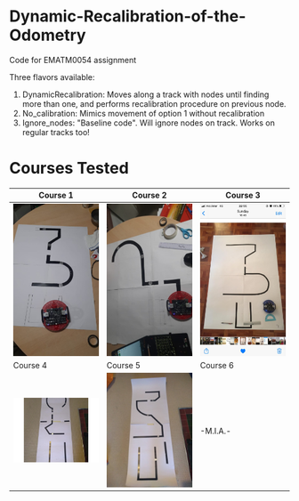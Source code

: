 # Dynamic-Recalibration-of-the-Odometry
Code for EMATM0054 assignment


Three flavors available:

 1.  DynamicRecalibration: Moves along a track with nodes until finding more than one, and performs recalibration procedure on previous node.
 2.  No_calibration: Mimics movement of option 1 without recalibration
 3.  Ignore_nodes: "Baseline code". Will ignore nodes on track. Works on regular tracks too!


# Courses Tested

| Course 1  | Course 2            | Course 3  |
| ------------- |-------------| -----|
| <img src="Course5.jpg" alt="drawing" width="250"/>      | <img src="Course2.1.jpg" alt="drawing"  width="250"/> | <img src="Course1.jpg" alt="drawing" width="250"/> |
| Course 4  | Course 5            | Course 6   |
| <img src="Course6.1.jpg" alt="drawing" width="250"/>      | <img src="Course7.jpg" alt="drawing" width="250"/> | -M.I.A.- |

